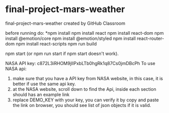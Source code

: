 # final-project-mars-weather
final-project-mars-weather created by GitHub Classroom

before running do:
  *npm install
  npm install react
  npm install react-dom
  npm install @emotion/core
  npm install @emotion/styled
  npm install react-router-dom
  npm install react-scripts
  npm run build

  npm start (or npm run start if npm start doesn't work).

NASA API key: c872L3iRHOM9jlIPxbLTb0hgRk1q87Cs0jmDBcPh
To use NASA api:
1. make sure that you have a API key from NASA website, in this case, it is better if use the same api key.
2. at the NASA website, scroll down to find the Api, inside each section should has an example link
3. replace DEMO_KEY with your key, you can verify it by copy and paste the link on browser, you should see list of json objects if it is valid.
